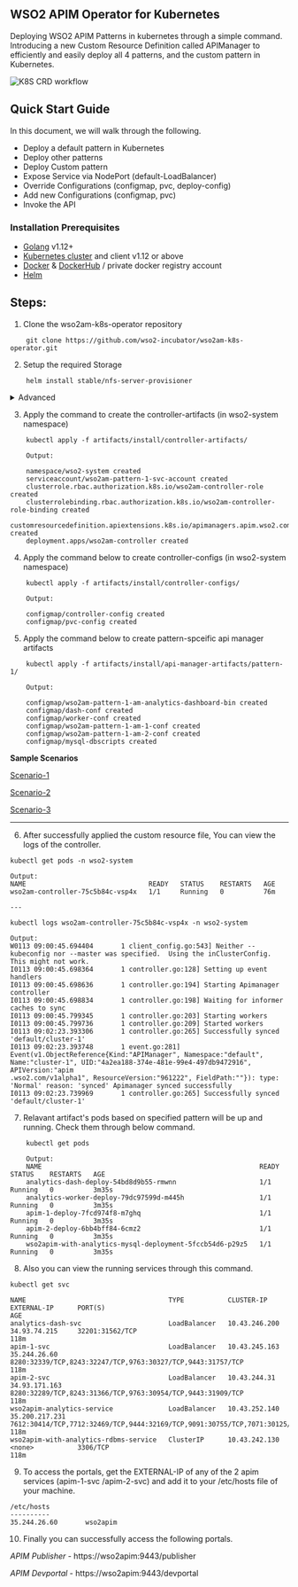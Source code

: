## WSO2 APIM Operator for Kubernetes

Deploying WSO2 APIM Patterns in kubernetes through a simple command. Introducing a new Custom Resource Definition called APIManager to efficiently and easily deploy all 4 patterns, and the custom pattern in Kubernetes.

![K8S CRD workflow](https://lh3.googleusercontent.com/-wqlc7Sgs72s/XhbIAHVK36I/AAAAAAAADOM/_9lEe_RtNks9fj9j87zaB65dWI1bw2ONgCK8BGAsYHg/s0/pic1.png "K8S CRD workflow")

## Quick Start Guide

In this document, we will walk through the following.
* Deploy a default pattern in Kubernetes
* Deploy other patterns
* Deploy Custom pattern
* Expose Service via NodePort (default-LoadBalancer)
* Override Configurations (configmap, pvc, deploy-config)
* Add new Configurations (configmap, pvc)
* Invoke the API

### Installation Prerequisites
* [Golang](https://golang.org/doc/install) v1.12+ 
* [Kubernetes cluster](https://kubernetes.io/docs/setup/) and client v1.12 or above
* [Docker](https://docs.docker.com/install/) & [DockerHub](https://hub.docker.com/) / private docker registry account
* [Helm](http://docs.shippable.com/deploy/tutorial/deploy-to-gcp-gke-helm/)

## Steps:
1. Clone the wso2am-k8s-operator repository

``` 
    git clone https://github.com/wso2-incubator/wso2am-k8s-operator.git 
```

2. Setup the required Storage
```
    helm install stable/nfs-server-provisioner
```
   
<details>
<summary>Advanced</summary>
<br>
<ul><li>GCP Users:</li>
#### Running External-nfs

**Prerequisites**
1. NFS Server Ip

2. Create Paths inside the server
```
sudo mkdir -p $HOME/test/wso2-apim/pattern-1/synapse-configs
sudo mkdir -p $HOME/test/wso2-apim/pattern-1/executionplans
sudo mkdir -p $HOME/test/wso2-apim/pattern-1/mysql
```

Before running the controller, do the following steps.
      
1. Create a new file with the name “pv.yaml” and copy the following code and paste it there. 

```
apiVersion: v1
kind: PersistentVolume
metadata:
  name: wso2am-pattern-1-shared-apim-synapse-configs-pv
spec:
  accessModes:
  - ReadWriteMany
  capacity:
    storage: 1Gi
  persistentVolumeReclaimPolicy: Retain
  nfs:
    path: “$HOME/test/wso2-apim/pattern-1/synapse-configs”
    server: “enter_your_server_ip”
 
---

apiVersion: v1
kind: PersistentVolume
metadata:
  name: wso2am-pattern-1-shared-apim-executionplans-pv
spec:
  capacity:
    storage: 1Gi
  accessModes:
    - ReadWriteMany
  persistentVolumeReclaimPolicy: Retain
  nfs:
    path: “$HOME/test/wso2-apim/pattern-1/executionplans”
    server: “enter_your_server_ip”
 
---
 
apiVersion: v1
kind: PersistentVolume
metadata:
  name: wso2apim-with-analytics-mysql-pv
spec:
  capacity:
    storage: 20Gi
  accessModes:
    - ReadWriteMany
  persistentVolumeReclaimPolicy: Retain
  Nfs:
    path: “$HOME/test/wso2-apim/pattern-1/mysql”
    server: “enter_your_server_ip”
  
```
then change the server IP and run the following command with the namespace.

```
kubectl create -f pv.yaml -n <USER-NAMESPACE>
```

Create a new Configmap for PVC  using below template with the name of “pvc-conf.yaml” and replace the “nfs” value with the name of your storage class.
```
kind: ConfigMap
apiVersion: v1
metadata:
 name: pvc-config
 namespace: wso2-system
data:
 wso2amP1AmSynapseConfigsPvcName: "wso2am-p1-am-synapse-configs"
 wso2amP1AmExecutionPlansPvcName: "wso2am-p1-am-execution-plans"
 wso2amAmMysqlPvcName: "wso2am-p1-mysql"
 
 wso2amPvcAccessmode: "ReadWriteMany"
 
 wso2amPvcSynapseConfigsStorage: "1Gi"
 wso2amPvcExecutionPlansStorage: "1Gi"
 wso2amPvcMysqlStorage: "20Gi"
 
 # for internal-nfs-server-provisioner
 storageClassName: "nfs"
 
```

<li>Minikube Users:</li>
    _HostPath setup_
 </ul>
</details>

  
    
3. Apply the command to create the controller-artifacts (in wso2-system namespace)

``` 
    kubectl apply -f artifacts/install/controller-artifacts/ 

    Output: 

    namespace/wso2-system created
    serviceaccount/wso2am-pattern-1-svc-account created
    clusterrole.rbac.authorization.k8s.io/wso2am-controller-role created
    clusterrolebinding.rbac.authorization.k8s.io/wso2am-controller-role-binding created
    customresourcedefinition.apiextensions.k8s.io/apimanagers.apim.wso2.com created
    deployment.apps/wso2am-controller created
```
4. Apply the command below to create controller-configs (in wso2-system namespace)
```
    kubectl apply -f artifacts/install/controller-configs/
    
    Output:
    
    configmap/controller-config created
    configmap/pvc-config created
```

5. Apply the command below to create pattern-spceific api manager artifacts
```
    kubectl apply -f artifacts/install/api-manager-artifacts/pattern-1/
    
    Output:
    
    configmap/wso2am-pattern-1-am-analytics-dashboard-bin created
    configmap/dash-conf created
    configmap/worker-conf created
    configmap/wso2am-pattern-1-am-1-conf created
    configmap/wso2am-pattern-1-am-2-conf created
    configmap/mysql-dbscripts created
```

**Sample Scenarios**

[Scenario-1](https://github.com/wso2-incubator/wso2am-k8s-operator/blob/master/scenarios/scenario-1/README.md)

[Scenario-2](https://github.com/wso2-incubator/wso2am-k8s-operator/blob/master/scenarios/scenario-1/README.md)

[Scenario-3](https://github.com/wso2-incubator/wso2am-k8s-operator/blob/master/scenarios/scenario-1/README.md)

---

6. After successfully applied the custom resource file, 
   You can view the logs of the controller.
   
```
kubectl get pods -n wso2-system

Output:
NAME                               READY   STATUS    RESTARTS   AGE
wso2am-controller-75c5b84c-vsp4x   1/1     Running   0          76m

---

kubectl logs wso2am-controller-75c5b84c-vsp4x -n wso2-system

Output:
W0113 09:00:45.694404       1 client_config.go:543] Neither --kubeconfig nor --master was specified.  Using the inClusterConfig.  This might not work.
I0113 09:00:45.698364       1 controller.go:128] Setting up event handlers
I0113 09:00:45.698636       1 controller.go:194] Starting Apimanager controller
I0113 09:00:45.698834       1 controller.go:198] Waiting for informer caches to sync
I0113 09:00:45.799345       1 controller.go:203] Starting workers
I0113 09:00:45.799736       1 controller.go:209] Started workers
I0113 09:02:23.393306       1 controller.go:265] Successfully synced 'default/cluster-1'
I0113 09:02:23.393748       1 event.go:281] Event(v1.ObjectReference{Kind:"APIManager", Namespace:"default", Name:"cluster-1", UID:"4a2ea188-374e-481e-99e4-497db9472916", APIVersion:"apim
.wso2.com/v1alpha1", ResourceVersion:"961222", FieldPath:""}): type: 'Normal' reason: 'synced' Apimanager synced successfully
I0113 09:02:23.739969       1 controller.go:265] Successfully synced 'default/cluster-1'

```
7. Relavant artifact's pods based on specified pattern will be up and running. Check them through below command.
```
    kubectl get pods
    
    Output:
    NAME                                                       READY   STATUS    RESTARTS   AGE
    analytics-dash-deploy-54bd8d9b55-rmwnn                     1/1     Running   0          3m35s
    analytics-worker-deploy-79dc97599d-m445h                   1/1     Running   0          3m35s
    apim-1-deploy-7fcd974f8-m7ghq                              1/1     Running   0          3m35s
    apim-2-deploy-6bb4bff84-6cmz2                              1/1     Running   0          3m35s
    wso2apim-with-analytics-mysql-deployment-5fccb54d6-p29z5   1/1     Running   0          3m35s

```
8. Also you can view the running services through this command.
```
kubectl get svc

NAME                                    TYPE           CLUSTER-IP      EXTERNAL-IP      PORT(S)                                                                                     AGE
analytics-dash-svc                      LoadBalancer   10.43.246.200   34.93.74.215     32201:31562/TCP                                                                             118m
apim-1-svc                              LoadBalancer   10.43.245.163   35.244.26.60     8280:32339/TCP,8243:32247/TCP,9763:30327/TCP,9443:31757/TCP                                 118m
apim-2-svc                              LoadBalancer   10.43.244.31    34.93.171.163    8280:32289/TCP,8243:31366/TCP,9763:30954/TCP,9443:31909/TCP                                 118m
wso2apim-analytics-service              LoadBalancer   10.43.252.140   35.200.217.231   7612:30414/TCP,7712:32469/TCP,9444:32169/TCP,9091:30755/TCP,7071:30125/TCP,7444:31236/TCP   118m
wso2apim-with-analytics-rdbms-service   ClusterIP      10.43.242.130   <none>           3306/TCP                                                                                    118m

```
9. To access the portals, get the EXTERNAL-IP of any of the 2 apim services (apim-1-svc /apim-2-svc) and add it to your /etc/hosts file of your machine.
```
/etc/hosts
----------
35.244.26.60       wso2apim

```

10. Finally you can successfully access the following portals.
   
   _APIM Publisher_ - https://wso2apim:9443/publisher
   
   _APIM Devportal_ - https://wso2apim:9443/devportal


  
